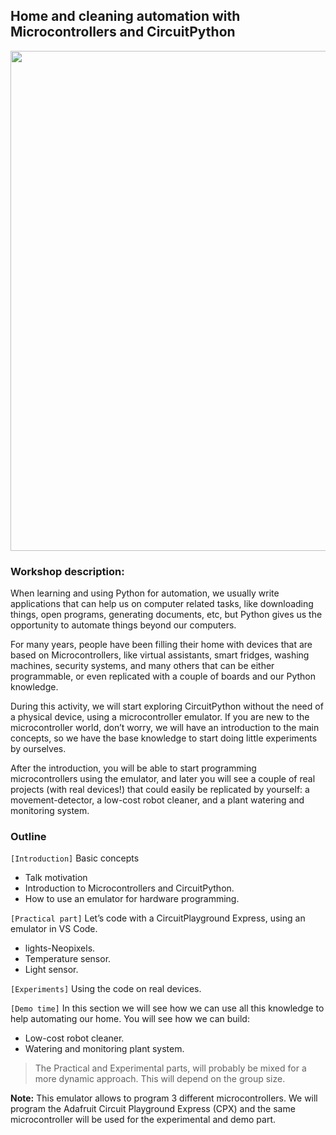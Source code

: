 ## Home and cleaning automation with Microcontrollers and CircuitPython

<img src="https://secure.meetupstatic.com/photos/event/b/1/e/5/highres_496365541.jpeg" style="width: 800px;"/>

### Workshop description:

When learning and using Python for automation, we usually write applications
that can help us on computer related tasks, like downloading things,
open programs, generating documents, etc, but Python gives us the opportunity
to automate things beyond our computers.

For many years, people have been filling their home with devices that are
based on Microcontrollers, like virtual assistants, smart fridges,
washing machines, security systems, and many others that can be either
programmable, or even replicated with a couple of boards and our Python
knowledge.

During this activity, we will start exploring CircuitPython without the need
of a physical device, using a microcontroller emulator. 
If you are new to the microcontroller world, don’t worry, we will have an
introduction to the main concepts, so we have the base knowledge to start
doing little experiments by ourselves.

After the introduction, you will be able to start programming microcontrollers
using the emulator, and later you will see a couple of real projects
(with real devices!) that could easily be replicated by yourself:
a movement-detector, a low-cost robot cleaner, and a plant watering and
monitoring system.

### Outline

`[Introduction]` Basic concepts
- Talk motivation
- Introduction to Microcontrollers and CircuitPython. 
- How to use an emulator for hardware programming.

`[Practical part]` Let’s code with a CircuitPlayground Express, using an emulator
in VS Code. 
- lights-Neopixels. 
- Temperature sensor.
- Light sensor.

`[Experiments]` Using the code on real devices.

`[Demo time]` In this section we will see how we can use all this knowledge to
help automating our home. You will see how we can build:

- Low-cost robot cleaner.
- Watering and monitoring plant system.


> The Practical and Experimental parts, will probably be mixed
> for a more dynamic approach. This will depend on the group size.

**Note:** This emulator allows to program 3 different microcontrollers. 
We will program the Adafruit Circuit Playground Express (CPX)
and the same microcontroller will be used for the experimental and demo part.
